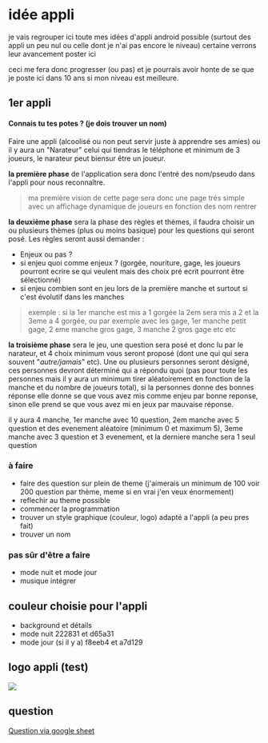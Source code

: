 # idée appli

je vais regrouper ici toute mes idées d'appli android possible (surtout des appli un peu nul ou celle dont je n'ai pas encore le niveau) certaine verrons leur avancement poster ici

ceci me fera donc progresser (ou pas) et je pourrais avoir honte de se que je poste ici dans 10 ans si mon niveau est meilleure.

## 1er appli

#### Connais tu tes potes ? (je dois trouver un nom)

  Faire une appli (alcoolisé ou non peut servir juste à apprendre ses amies) ou il y aura un "Narateur" celui qui tiendras le téléphone et minimum de 3 joueurs, le narateur peut biensur être un joueur. 

__la première phase__ de l'application sera donc l'entré des nom/pseudo dans l'appli pour nous reconnaître.
> ma première vision de cette page sera donc une page trés simple avec un affichage dynamique de joueurs en fonction des nom rentrer

__la deuxième phase__ sera la phase des règles et thèmes, il faudra choisir un ou plusieurs thèmes (plus ou moins basique) pour les questions qui seront posé. Les règles seront aussi demander :
* Enjeux ou pas ? 
* si enjeu quoi comme enjeux ? (gorgée, nouriture, gage, les joueurs pourront ecrire se qui veulent mais des choix pré ecrit pourront être sélectionné)
* si enjeu combien sont en jeu lors de la première manche et surtout si c'est évolutif dans les manches
> exemple : si la 1er manche est mis a 1 gorgée la 2em sera mis a 2 et la 3eme a 4 gorgée, ou par exemple avec les gage, 1er manche petit gage, 2 eme manche gros gage, 3 manche 2 gros gage etc etc

__la troisième phase__ sera le jeu, une question sera posé et donc lu par le narateur, et 4 choix minimum vous seront proposé (dont une qui qui sera souvent "_autre/jamais_" etc). Une ou plusieurs personnes seront désigné, ces personnes devront déterminé qui a répondu quoi (pas pour toute les personnes mais il y aura un minimum tirer aléatoirement en fonction de la manche et du nombre de joueurs total), si la personnes donne des bonnes réponse elle donne se que vous avez mis comme enjeu par bonne reponse, sinon elle prend se que vous avez mi en jeux par mauvaise réponse. 

il y aura 4 manche, 1er manche avec 10 question, 2em manche avec 5 question et des evenement aléatoire (minimum 0 et maximum 5), 3eme manche avec 3 question et 3 evenement, et la derniere manche sera 1 seul question 


### à faire
* faire des question sur plein de theme (j'aimerais un minimum de 100 voir 200 question par thème, meme si en vrai j'en veux énormement)
* reflechir au theme possible
* commencer la programmation
* trouver un style graphique (couleur, logo) adapté a l'appli (a peu pres fait)
* trouver un nom

### pas sûr d'être a faire
* mode nuit et mode jour
* musique intégrer

## couleur choisie pour l'appli
* background et détails
* mode nuit 222831 et d65a31
* mode jour (si il y a) f8eeb4 et a7d129

## logo appli (test) 
![](https://zupimages.net/up/19/21/rrkb.png)

## question
[Question via google sheet](https://docs.google.com/spreadsheets/d/1JiY2rRoVkvFdhHibDjY5kiFqZIVbspE-DchUN0NkH5A/edit?usp=sharing)
